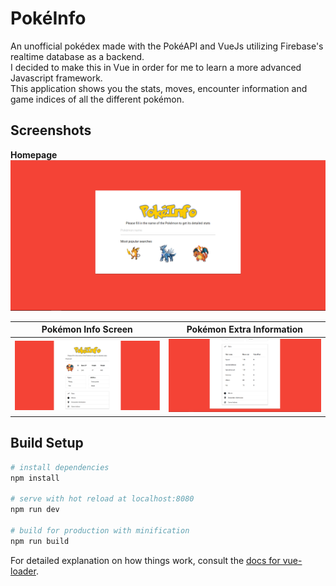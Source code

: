 # PokéInfo
An unofficial pokédex made with the PokéAPI and VueJs utilizing Firebase's realtime database as a backend.  
I decided to make this in Vue in order for me to learn a more advanced Javascript framework.  
This application shows you the stats, moves, encounter information and game indices of all the different pokémon.  

## Screenshots
**Homepage**  
![PokéInfo homepage](images/home.png)  

**Pokémon Info Screen**                                | **Pokémon Extra Information**
:-----------------------------------------------------:|:-------------------------:
![Pokémon information](images/pokemon_info_screen.png) | ![Pokémon extra information](images/pokemon_extra_information.png)

## Build Setup

``` bash
# install dependencies
npm install

# serve with hot reload at localhost:8080
npm run dev

# build for production with minification
npm run build
```

For detailed explanation on how things work, consult the [docs for vue-loader](http://vuejs.github.io/vue-loader).
